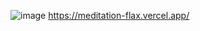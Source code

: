 ![image](https://github.com/user-attachments/assets/f3a8b897-be40-4169-ba1a-bae986c0f11e)
https://meditation-flax.vercel.app/
